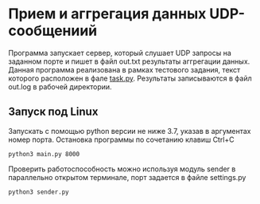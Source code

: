 # Прием и аггрегация данных UDP-сообщениий
Программа запускает сервер, который слушает UDP запросы на заданном порте и пишет в файл out.txt результаты аггрегации данных.
Данная программа реализована в рамках тестового задания, текст которого расположен в фале [task.py](task.py).
Результаты записываются в файл out.log в рабочей директории.

## Запуск под Linux
Запускать с помощью python версии не ниже 3.7, указав в аргументах номер порта.
Остановка программы по сочетанию клавиш Ctrl+C
```
python3 main.py 8000
```
Проверить работоспособность можно используя модуль sender в параллельно открытом терминале, порт задается в файле settings.py
```
python3 sender.py
```